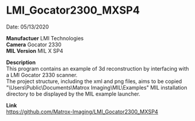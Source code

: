 # LMI_Gocator2300_MXSP4

Date: 05/13/2020

**Manufactuer** LMI Technologies  
**Camera** Gocator 2330  
**MIL Version** MIL X SP4  

**Description**  
This program contains an example of 3d reconstruction by interfacing with a LMI Gocator 2330 scanner.  
The project structure, including the xml and png files, aims to be copied "\Users\Public\Documents\Matrox Imaging\MIL\Examples" MIL installation directory to be displayed by the MIL example launcher.

**Link**  
https://github.com/Matrox-Imaging/LMI_Gocator2300_MXSP4
